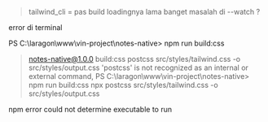 > tailwind_cli = pas build loadingnya lama banget
>   masalah di --watch ?

error di terminal

PS C:\laragon\www\vin-project\notes-native> npm run build:css

> notes-native@1.0.0 build:css
> postcss src/styles/tailwind.css -o src/styles/output.css
'postcss' is not recognized as an internal or external command,
PS C:\laragon\www\vin-project\notes-native> npm run build:css
> npx postcss src/styles/tailwind.css -o src/styles/output.css

npm error could not determine executable to run